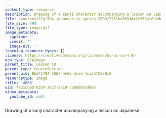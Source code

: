 ```yaml
---
content_type: resource
description: Drawing of a kanji character accompanying a lesson on Japanese.
file: /courses/21g-504-japanese-iv-spring-2009/7731beb583d42e373a18cbdd80dcd666_4668.gif
file_size: 494
file_type: image/gif
image_metadata:
  caption: ''
  credit: ''
  image-alt: ''
learning_resource_types: []
license: https://creativecommons.org/licenses/by-nc-sa/4.0/
ocw_type: OCWImage
parent_title: Lesson 18
parent_type: CourseSection
parent_uid: 8b541784-586f-4e65-3cee-4ca3df5330c8
resourcetype: Image
title: '4668'
uid: 7731beb5-83d4-2e37-3a18-cbdd80dcd666
video_metadata:
  youtube_id: null
---
```

Drawing of a kanji character accompanying a lesson on Japanese.